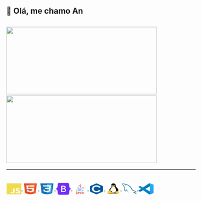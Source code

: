 ## 👋 Olá, me chamo An

  ##
<div>
  <a href="https://github.com/krittz">
  <img width="400px" height="180em" src="https://github-readme-stats.vercel.app/api?username=krittz&show_icons=true&theme=dracula&include_all_commits=true&count_private=true"/>
  <img width="400px" height="180em" src="https://github-readme-stats.vercel.app/api/top-langs/?username=krittz&layout=compact&langs_count=7&theme=dracula"/>
</div>
   <hr>
  <div style="display: inline_block"><br>
  <img align="center" alt="Cris-Js" height="30" width="40" src="https://raw.githubusercontent.com/devicons/devicon/master/icons/javascript/javascript-plain.svg">  
  <img align="center" alt="Cris-HTML" height="30" width="40" src="https://raw.githubusercontent.com/devicons/devicon/master/icons/html5/html5-original.svg">
  <img align="center" alt="Cris-CSS" height="30" width="40" src="https://raw.githubusercontent.com/devicons/devicon/master/icons/css3/css3-original.svg">
  <img align="center" alt="Cris-Bootstrap height="30" width="40" src="https://github.com/devicons/devicon/blob/master/icons/bootstrap/bootstrap-plain.svg">
  <img align="center" alt="Cris-Java" height="30" width="40" src="https://github.com/devicons/devicon/blob/master/icons/java/java-original-wordmark.svg">
  <img align="center" alt="Cris-C" height="30" width="40" src="https://github.com/devicons/devicon/blob/master/icons/c/c-plain.svg">
  <img align="center" alt="Cris-C" height="30" width="40" src="https://github.com/devicons/devicon/blob/master/icons/linux/linux-original.svg">
  <img align="center" alt="Cris-C" height="30" width="40" src="https://github.com/devicons/devicon/blob/master/icons/mysql/mysql-plain.svg">
  <img align="center" alt="Cris-C" height="30" width="40" src="https://github.com/devicons/devicon/blob/master/icons/vscode/vscode-original.svg">
  
</div>

  

